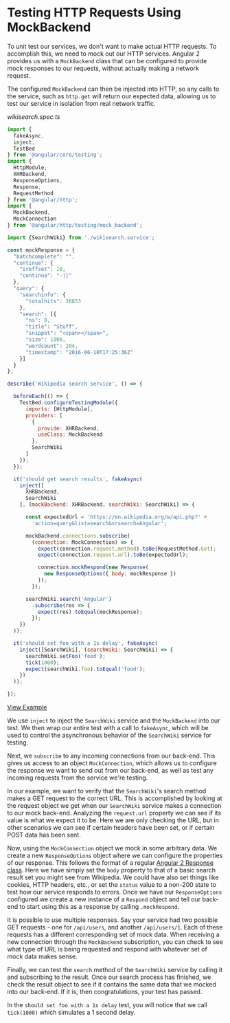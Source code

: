 # Testing HTTP Requests Using MockBackend

To unit test our services, we don't want to make actual HTTP requests. To accomplish this, we need to mock out our HTTP services. Angular 2 provides us with a `MockBackend` class that can be configured to provide mock responses to our requests, without actually making a network request.

The configured `MockBackend` can then be injected into HTTP, so any calls to the service, such as `http.get` will return our expected data, allowing us to test our service in isolation from real network traffic.

*wikisearch.spec.ts*

```js
import {
  fakeAsync,
  inject,
  TestBed
} from '@angular/core/testing';
import {
  HttpModule,
  XHRBackend,
  ResponseOptions,
  Response,
  RequestMethod
} from '@angular/http';
import {
  MockBackend,
  MockConnection
} from '@angular/http/testing/mock_backend';

import {SearchWiki} from './wikisearch.service';

const mockResponse = {
  "batchcomplete": "",
  "continue": {
    "sroffset": 10,
    "continue": "-||"
  },
  "query": {
    "searchinfo": {
      "totalhits": 36853
    },
    "search": [{
      "ns": 0,
      "title": "Stuff",
      "snippet": "<span></span>",
      "size": 1906,
      "wordcount": 204,
      "timestamp": "2016-06-10T17:25:36Z"
    }]
  }
};

describe('Wikipedia search service', () => {

  beforeEach(() => {
    TestBed.configureTestingModule({
      imports: [HttpModule],
      providers: [
        {
          provide: XHRBackend,
          useClass: MockBackend
        },
        SearchWiki
      ]
    });
  });

  it('should get search results', fakeAsync(
    inject([
      XHRBackend,
      SearchWiki
    ], (mockBackend: XHRBackend, searchWiki: SearchWiki) => {

      const expectedUrl = 'https://en.wikipedia.org/w/api.php?' +
        'action=query&list=search&srsearch=Angular';

      mockBackend.connections.subscribe(
        (connection: MockConnection) => {
          expect(connection.request.method).toBe(RequestMethod.Get);
          expect(connection.request.url).toBe(expectedUrl);

          connection.mockRespond(new Response(
            new ResponseOptions({ body: mockResponse })
          ));
        });

      searchWiki.search('Angular')
        .subscribe(res => {
          expect(res).toEqual(mockResponse);
        });
    })
  ));

  it('should set foo with a 1s delay', fakeAsync(
    inject([SearchWiki], (searchWiki: SearchWiki) => {
      searchWiki.setFoo('food');
      tick(1000);
      expect(searchWiki.foo).toEqual('food');
    })
  ));

});
```
[View Example](http://plnkr.co/edit/K9gzDOcEOcmfFaOacdKZ?p=preview)

We use `inject` to inject the `SearchWiki` service and the `MockBackend` into our test. We then wrap our entire test with a call to `fakeAsync`, which will be used to control the asynchronous behavior of the `SearchWiki` service for testing.

Next, we `subscribe` to any incoming connections from our back-end. This gives us access to an object `MockConnection`, which allows us to configure the response we want to send out from our back-end, as well as test any incoming requests from the service we're testing.

In our example, we want to verify that the `SearchWiki`'s search method makes a GET request to the correct URL. This is accomplished by looking at the request object we get when our `SearchWiki` service makes a connection to our mock back-end. Analyzing the `request.url` property we can see if its value is what we expect it to be. Here we are only checking the URL, but in other scenarios we can see if certain headers have been set, or if certain POST data has been sent.

Now, using the `MockConnection` object we mock in some arbitrary data. We create a new `ResponseOptions` object where we can configure the properties of our response. This follows the format of a regular [Angular 2 Response class](https://angular.io/docs/js/latest/api/http/Response-class.html). Here we have simply set the `body` property to that of a basic search result set you might see from Wikipedia. We could have also set things like cookies, HTTP headers, etc., or set the `status` value to a non-200 state to test how our service responds to errors. Once we have our `ResponseOptions` configured we create a new instance of a `Respond` object and tell our back-end to start using this as a response by calling `.mockRespond`.

It is possible to use multiple responses. Say your service had two possible GET requests - one for `/api/users`, and another `/api/users/1`. Each of these requests has a different corresponding set of mock data. When receiving a new connection through the `MockBackend` subscription, you can check to see what type of URL is being requested and respond with whatever set of mock data makes sense.

Finally, we can test the `search` method of the `SearchWiki` service by calling it and subscribing to the result. Once our search process has finished, we check the result object to see if it contains the same data that we mocked into our back-end. If it is, then congratulations, your test has passed.

In the `should set foo with a 1s delay` test, you will notice that we call `tick(1000)` which simulates a 1 second delay.
